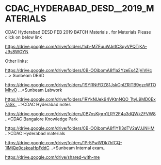 # CDAC_HYDERABAD_DESD__2019_MATERIALS
CDAC Hyderabad DESD FEB 2019 BATCH Materials .
for Materials Please click on below link

https://drive.google.com/drive/folders/1xb-MZEuuWJn1C3qvVPQTjKA-J9s8WOYN

Other links:

https://drive.google.com/drive/folders/0B-OOibomA8f1a2YzeEs4ZjViVHc  ...> Sunbeam DESD

https://drive.google.com/drive/folders/1SYRNtFDZ81JskCpIZRITB9gzcWTOMhvO  ...>Sunbeam Labwork

https://drive.google.com/drive/folders/1RYkNUek94VKtnNQO_TtyL9MD0Ex7aSk_  ..>CDAC Hyderabad notes

https://drive.google.com/drive/folders/0B7osKjgrn1LRY2F4a3dQWkZFVW8 ..>CDAC Bangalore Knowledge Park

https://drive.google.com/drive/folders/0B-OOibomA8f1Y1l3dTV2aVJJNHM ..>CDAC Hyderabad materials

https://drive.google.com/drive/folders/1Pr5PwWDk7hfCQ-1lMjQe0cskoaHpFddC ..>Sunbeam Internal exam..


https://drive.google.com/drive/shared-with-me

